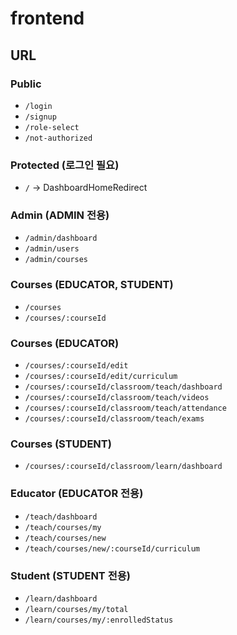 # frontend

## URL

### Public

- `/login`
- `/signup`
- `/role-select`
- `/not-authorized`

### Protected (로그인 필요)

- `/` → DashboardHomeRedirect

### Admin (ADMIN 전용)

- `/admin/dashboard`
- `/admin/users`
- `/admin/courses`

### Courses (EDUCATOR, STUDENT)

- `/courses`
- `/courses/:courseId`

### Courses (EDUCATOR)

- `/courses/:courseId/edit`
- `/courses/:courseId/edit/curriculum`
- `/courses/:courseId/classroom/teach/dashboard`
- `/courses/:courseId/classroom/teach/videos`
- `/courses/:courseId/classroom/teach/attendance`
- `/courses/:courseId/classroom/teach/exams`

### Courses (STUDENT)

- `/courses/:courseId/classroom/learn/dashboard`

### Educator (EDUCATOR 전용)

- `/teach/dashboard`
- `/teach/courses/my`
- `/teach/courses/new`
- `/teach/courses/new/:courseId/curriculum`

### Student (STUDENT 전용)

- `/learn/dashboard`
- `/learn/courses/my/total`
- `/learn/courses/my/:enrolledStatus`
